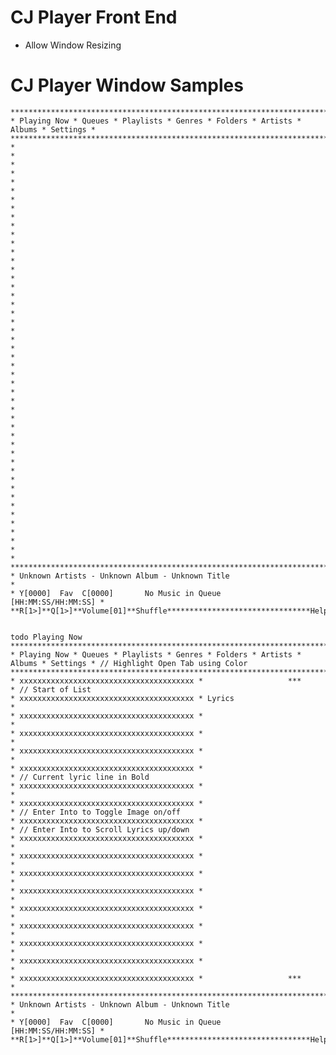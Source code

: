 # CJ Player Front End
* Allow Window Resizing

# CJ Player Window Samples

    *************************************************************************************
    * Playing Now * Queues * Playlists * Genres * Folders * Artists * Albums * Settings *
    *************************************************************************************
    *                                                                                   *
    *                                                                                   *
    *                                                                                   *
    *                                                                                   *
    *                                                                                   *
    *                                                                                   *
    *                                                                                   *
    *                                                                                   *
    *                                                                                   *
    *                                                                                   *
    *                                                                                   *
    *                                                                                   *
    *                                                                                   *
    *                                                                                   *
    *                                                                                   *
    *                                                                                   *
    *                                                                                   *
    *                                                                                   *
    *                                                                                   *
    *                                                                                   *
    *                                                                                   *
    *                                                                                   *
    *                                                                                   *
    *                                                                                   *
    *************************************************************************************
    * Unknown Artists - Unknown Album - Unknown Title                                   *
    * Y[0000]  Fav  C[0000]       No Music in Queue                 [HH:MM:SS/HH:MM:SS] *
    **R[1>]**Q[1>]**Volume[01]**Shuffle********************************Help(H)**Quit(Q)**


    todo Playing Now
    *************************************************************************************
    * Playing Now * Queues * Playlists * Genres * Folders * Artists * Albums * Settings * // Highlight Open Tab using Color
    *************************************************************************************
    * xxxxxxxxxxxxxxxxxxxxxxxxxxxxxxxxxxxxxxx *                   ***                   * // Start of List
    * xxxxxxxxxxxxxxxxxxxxxxxxxxxxxxxxxxxxxxx * Lyrics                                  *
    * xxxxxxxxxxxxxxxxxxxxxxxxxxxxxxxxxxxxxxx *                                         *
    * xxxxxxxxxxxxxxxxxxxxxxxxxxxxxxxxxxxxxxx *                                         *
    * xxxxxxxxxxxxxxxxxxxxxxxxxxxxxxxxxxxxxxx *                                         *
    * xxxxxxxxxxxxxxxxxxxxxxxxxxxxxxxxxxxxxxx *                                         * // Current lyric line in Bold
    * xxxxxxxxxxxxxxxxxxxxxxxxxxxxxxxxxxxxxxx *                                         * 
    * xxxxxxxxxxxxxxxxxxxxxxxxxxxxxxxxxxxxxxx *                                         * // Enter Into to Toggle Image on/off
    * xxxxxxxxxxxxxxxxxxxxxxxxxxxxxxxxxxxxxxx *                                         * // Enter Into to Scroll Lyrics up/down
    * xxxxxxxxxxxxxxxxxxxxxxxxxxxxxxxxxxxxxxx *                                         *
    * xxxxxxxxxxxxxxxxxxxxxxxxxxxxxxxxxxxxxxx *                                         *
    * xxxxxxxxxxxxxxxxxxxxxxxxxxxxxxxxxxxxxxx *                                         *
    * xxxxxxxxxxxxxxxxxxxxxxxxxxxxxxxxxxxxxxx *                                         *
    * xxxxxxxxxxxxxxxxxxxxxxxxxxxxxxxxxxxxxxx *                                         *
    * xxxxxxxxxxxxxxxxxxxxxxxxxxxxxxxxxxxxxxx *                                         *
    * xxxxxxxxxxxxxxxxxxxxxxxxxxxxxxxxxxxxxxx *                                         *
    * xxxxxxxxxxxxxxxxxxxxxxxxxxxxxxxxxxxxxxx *                                         *
    * xxxxxxxxxxxxxxxxxxxxxxxxxxxxxxxxxxxxxxx *                   ***                   *
    *************************************************************************************
    * Unknown Artists - Unknown Album - Unknown Title                                   *
    * Y[0000]  Fav  C[0000]       No Music in Queue                 [HH:MM:SS/HH:MM:SS] *
    **R[1>]**Q[1>]**Volume[01]**Shuffle********************************Help(H)**Quit(Q)**